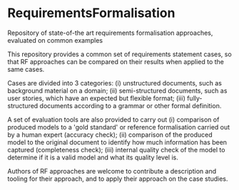 # RequirementsFormalisation
Repository of state-of-the art requirements formalisation approaches, evaluated on common examples 

This repository provides a common set of requirements statement cases, so that RF approaches can be compared on their results when applied to the same cases. 

Cases are divided into 3 categories: (i) unstructured documents, such as background material on a domain; (ii) semi-structured documents, such as user stories, which have an expected but flexible format; (iii) fully-structured documents according to a grammar or other formal definition.

A set of evaluation tools are also provided to carry out (i) comparison of produced models to a 'gold standard' or reference formalisation carried out by a human expert (accuracy check); (ii) comparison of the produced model to the original document to identify how much information has been captured (completeness check); (iii) internal quality check of the model to determine if it is a valid model and what its quality level is.

Authors of RF approaches are welcome to contribute a description and tooling for their approach, and to apply their approach on the case studies. 
